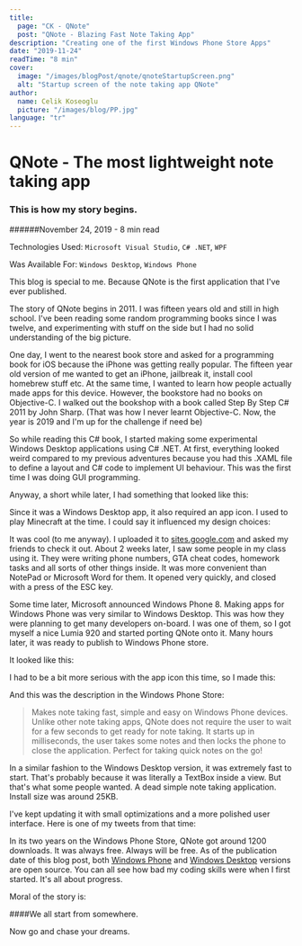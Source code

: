 ```yaml
---
title:
  page: "CK - QNote"
  post: "QNote - Blazing Fast Note Taking App"
description: "Creating one of the first Windows Phone Store Apps"
date: "2019-11-24"
readTime: "8 min"
cover:
  image: "/images/blogPost/qnote/qnoteStartupScreen.png"
  alt: "Startup screen of the note taking app QNote"
author:
  name: Celik Koseoglu
  picture: "/images/blog/PP.jpg"
language: "tr"
---
```


# QNote - The most lightweight note taking app

### This is how my story begins.

######November 24, 2019 - 8 min read

Technologies Used: `Microsoft Visual Studio`, `C# .NET`, `WPF`

Was Available For: `Windows Desktop`, `Windows Phone`

This blog is special to me. Because QNote is the first application that I've ever published.

The story of QNote begins in 2011. I was fifteen years old and still in high school. I've been reading some random programming books since I was twelve, 
and experimenting with stuff on the side but I had no solid understanding of the big picture.

One day, I went to the nearest book store and asked for a programming book for iOS because the iPhone was getting really popular.
The fifteen year old version of me wanted to get an iPhone, jailbreak it, install cool homebrew stuff etc. At the same time, I wanted to learn
 how people actually made apps for this device. However, the bookstore had no books on Objective-C. I walked out the
bookshop with a book called Step By Step C# 2011 by John Sharp. (That was how I never learnt Objective-C. Now, the year is 2019 and I'm up for the
challenge if need be)

So while reading this C# book, I started making some experimental Windows Desktop applications using C# .NET. At first, everything looked 
weird compared to my previous adventures because you had this .XAML file to define a layout and C# code to implement UI behaviour.
This was the first time I was doing GUI programming.

Anyway, a short while later, I had something that looked like this:

<MediaCarousel folder="qnote" images="qnoteStartupScreen.png,qnoteOptionsMenu.png,qnoteAfterCustomised.png,qnoteOptionsMenuStandalone.png"/>

Since it was  a Windows Desktop app, it also required an app icon. I used to play Minecraft at the time. 
I could say it influenced my design choices:

<MediaCarousel folder="qnote" images="desktopAppIcon.png"/>

It was cool (to me anyway). I uploaded it to [sites.google.com](https://sites.google.com/site/celikkoseoglu/) and asked my friends to check it out.
 About 2 weeks later, I saw some people in my class using it. They were writing phone numbers, GTA cheat codes, homework tasks
 and all sorts of other things inside. It was more convenient than NotePad or Microsoft Word for them. It opened very quickly, and
 closed with a press of the ESC key. 
 
Some time later, Microsoft announced Windows Phone 8. Making apps for Windows Phone was very similar to Windows Desktop. This was how they were
planning to get many developers on-board. I was one of them, so I got myself a nice Lumia 920 and started porting QNote onto it. Many hours later,
it was ready to publish to Windows Phone store.

It looked like this:

<MediaCarousel folder="qnote" images="screenshot1.png,screenshot2.png,screenshot3.png"/>

I had to be a bit more serious with the app icon this time, so I made this:

<MediaCarousel folder="qnote" images="appIcon.png"/>

And this was the description in the Windows Phone Store:

> Makes note taking fast, simple and easy on Windows Phone devices.
 Unlike other note taking apps, QNote does not require the user to
  wait for a few seconds to get ready for note taking. It starts up
   in milliseconds, the user takes some notes and then locks the
    phone to close the application. Perfect for taking quick notes
     on the go!

In a similar fashion to the Windows Desktop version, it was extremely fast to start. That's probably because it was literally a TextBox
inside a view. But that's what some people wanted. A dead simple note taking application. Install size was around 25KB.

I've kept updating it with small optimizations and a more polished user interface. Here is one of my tweets from that time:

<MediaCarousel folder="qnote" images="tweet.png"/>

In its two years on the Windows Phone Store, QNote got around 1200 downloads. It was always free. Always will be free. As of the publication
date of this blog post, both [Windows Phone](https://github.com/celikkoseoglu/QNote-WindowsPhone) and [Windows Desktop](https://github.com/celikkoseoglu/QNote)
versions are open source. You can all see how bad my coding skills were when I first started. It's all about progress. 

Moral of the story is: 

####We all start from somewhere.

Now go and chase your dreams.

